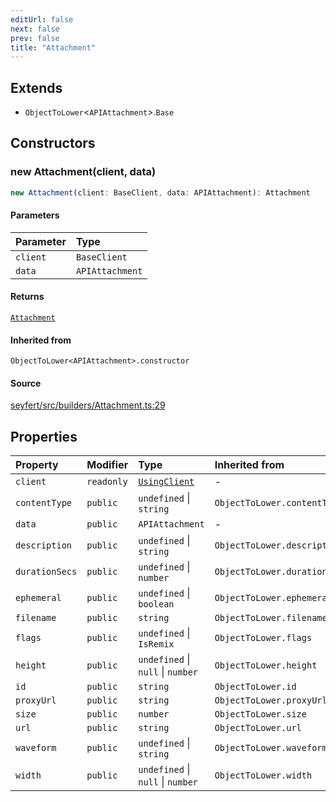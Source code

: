 ```yaml
---
editUrl: false
next: false
prev: false
title: "Attachment"
---
```


## Extends

- `ObjectToLower`\<`APIAttachment`\>.`Base`

## Constructors

### new Attachment(client, data)

```ts
new Attachment(client: BaseClient, data: APIAttachment): Attachment
```

#### Parameters

| Parameter | Type |
| :------ | :------ |
| `client` | `BaseClient` |
| `data` | `APIAttachment` |

#### Returns

[`Attachment`](/api/classes/attachment/)

#### Inherited from

`ObjectToLower<APIAttachment>.constructor`

#### Source

[seyfert/src/builders/Attachment.ts:29](https://github.com/potoland/potocuit/blob/fe122a1/src/builders/Attachment.ts#L29)

## Properties

| Property | Modifier | Type | Inherited from |
| :------ | :------ | :------ | :------ |
| `client` | `readonly` | [`UsingClient`](/api/interfaces/usingclient/) | - |
| `contentType` | `public` | `undefined` \| `string` | `ObjectToLower.contentType` |
| `data` | `public` | `APIAttachment` | - |
| `description` | `public` | `undefined` \| `string` | `ObjectToLower.description` |
| `durationSecs` | `public` | `undefined` \| `number` | `ObjectToLower.durationSecs` |
| `ephemeral` | `public` | `undefined` \| `boolean` | `ObjectToLower.ephemeral` |
| `filename` | `public` | `string` | `ObjectToLower.filename` |
| `flags` | `public` | `undefined` \| `IsRemix` | `ObjectToLower.flags` |
| `height` | `public` | `undefined` \| `null` \| `number` | `ObjectToLower.height` |
| `id` | `public` | `string` | `ObjectToLower.id` |
| `proxyUrl` | `public` | `string` | `ObjectToLower.proxyUrl` |
| `size` | `public` | `number` | `ObjectToLower.size` |
| `url` | `public` | `string` | `ObjectToLower.url` |
| `waveform` | `public` | `undefined` \| `string` | `ObjectToLower.waveform` |
| `width` | `public` | `undefined` \| `null` \| `number` | `ObjectToLower.width` |
